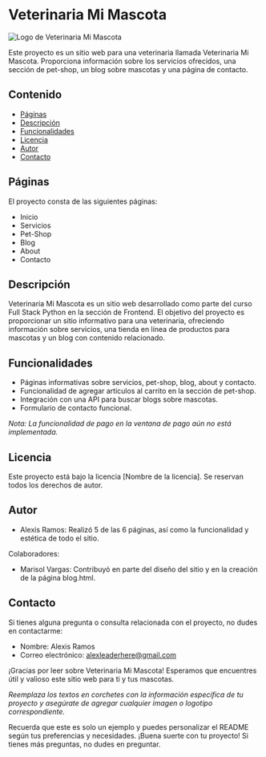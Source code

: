 # Veterinaria Mi Mascota

![Logo de Veterinaria Mi Mascota](Assets/veterinaria-logo)

Este proyecto es un sitio web para una veterinaria llamada Veterinaria Mi Mascota. Proporciona información sobre los servicios ofrecidos, una sección de pet-shop, un blog sobre mascotas y una página de contacto.

## Contenido

- [Páginas](#páginas)
- [Descripción](#descripción)
- [Funcionalidades](#funcionalidades)
- [Licencia](#licencia)
- [Autor](#autor)
- [Contacto](#contacto)

## Páginas

El proyecto consta de las siguientes páginas:

- Inicio
- Servicios
- Pet-Shop
- Blog
- About
- Contacto

## Descripción

Veterinaria Mi Mascota es un sitio web desarrollado como parte del curso Full Stack Python en la sección de Frontend. El objetivo del proyecto es proporcionar un sitio informativo para una veterinaria, ofreciendo información sobre servicios, una tienda en línea de productos para mascotas y un blog con contenido relacionado.

## Funcionalidades

- Páginas informativas sobre servicios, pet-shop, blog, about y contacto.
- Funcionalidad de agregar artículos al carrito en la sección de pet-shop.
- Integración con una API para buscar blogs sobre mascotas.
- Formulario de contacto funcional.

*Nota: La funcionalidad de pago en la ventana de pago aún no está implementada.*

## Licencia

Este proyecto está bajo la licencia [Nombre de la licencia]. Se reservan todos los derechos de autor.

## Autor

- Alexis Ramos: Realizó 5 de las 6 páginas, así como la funcionalidad y estética de todo el sitio.

Colaboradores:

- Marisol Vargas: Contribuyó en parte del diseño del sitio y en la creación de la página blog.html.

## Contacto

Si tienes alguna pregunta o consulta relacionada con el proyecto, no dudes en contactarme:

- Nombre: Alexis Ramos
- Correo electrónico: alexleaderhere@gmail.com

¡Gracias por leer sobre Veterinaria Mi Mascota! Esperamos que encuentres útil y valioso este sitio web para ti y tus mascotas.

*Reemplaza los textos en corchetes con la información específica de tu proyecto y asegúrate de agregar cualquier imagen o logotipo correspondiente.*

Recuerda que este es solo un ejemplo y puedes personalizar el README según tus preferencias y necesidades. ¡Buena suerte con tu proyecto! Si tienes más preguntas, no dudes en preguntar.
